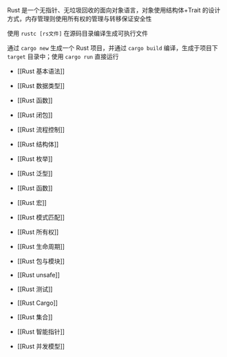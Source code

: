 Rust 是一个无指针、无垃圾回收的面向对象语言，对象使用结构体+Trait 的设计方式，内存管理则使用所有权的管理与转移保证安全性

使用 `rustc [rs文件]` 在源码目录编译生成可执行文件

通过 `cargo new` 生成一个 Rust 项目，并通过 `cargo build` 编译，生成于项目下 `target` 目录中；使用 `cargo run` 直接运行

- [[Rust 基本语法]]
- [[Rust 数据类型]]
- [[Rust 函数]]
- [[Rust 闭包]]
- [[Rust 流程控制]]
- [[Rust 结构体]]
- [[Rust 枚举]]
- [[Rust 泛型]]
- [[Rust 函数]]
- [[Rust 宏]]
- [[Rust 模式匹配]]
- [[Rust 所有权]]
- [[Rust 生命周期]]
- [[Rust 包与模块]]
- [[Rust unsafe]]
- [[Rust 测试]]
- [[Rust Cargo]]

- [[Rust 集合]]
- [[Rust 智能指针]]
- [[Rust 并发模型]]